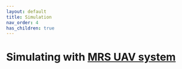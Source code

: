 ```yaml
---
layout: default
title: Simulation
nav_order: 4
has_children: true
---
```


# Simulating with [MRS UAV system](https://github.com/ctu-mrs/mrs_uav_system)

